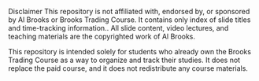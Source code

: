 Disclaimer
This repository is not affiliated with, endorsed by, or sponsored by Al Brooks or Brooks Trading Course.
It contains only index of slide titles and time-tracking information..
All slide content, video lectures, and teaching materials are the copyrighted work of Al Brooks.

This repository is intended solely for students who already own the Brooks Trading Course as a way to organize and track their studies.
It does not replace the paid course, and it does not redistribute any course materials.
